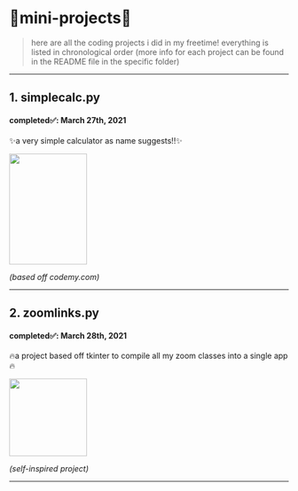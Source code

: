 # 🌟mini-projects🌟
 >here are all the coding projects i did in my freetime! 
 everything is listed in chronological order (more info for each project can be found in the README file in the specific folder)
---

<h2><b>1. simplecalc.py</b></h2>
<h4>completed✅: March 27th, 2021</h4>
 <p>✨a very simple calculator as name suggests!!✨</p>
<img src="https://i.postimg.cc/QM7DPk53/firstcalc.png" width="140" height="200">

<p><i>(based off codemy.com)</i></p>

---
<h2><b>2. zoomlinks.py</b></h2>
<h4>completed✅: March 28th, 2021</h3></h4>
<p>🔥a project based off tkinter to compile all my zoom classes into a single app🔥</p>
<img src="https://i.postimg.cc/RCYGrJHZ/zoomlinkss.png" width="140">
<p><i>(self-inspired project)</i></p>

---
